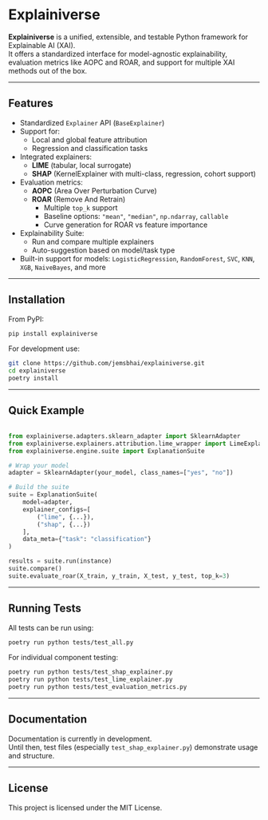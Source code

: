 # Explainiverse

**Explainiverse** is a unified, extensible, and testable Python framework for Explainable AI (XAI).  
It offers a standardized interface for model-agnostic explainability, evaluation metrics like AOPC and ROAR, and support for multiple XAI methods out of the box.

---

## Features

- Standardized `Explainer` API (`BaseExplainer`)
- Support for:
  - Local and global feature attribution
  - Regression and classification tasks
- Integrated explainers:
  - **LIME** (tabular, local surrogate)
  - **SHAP** (KernelExplainer with multi-class, regression, cohort support)
- Evaluation metrics:
  - **AOPC** (Area Over Perturbation Curve)
  - **ROAR** (Remove And Retrain)
    - Multiple `top_k` support
    - Baseline options: `"mean"`, `"median"`, `np.ndarray`, `callable`
    - Curve generation for ROAR vs feature importance
- Explainability Suite:
  - Run and compare multiple explainers
  - Auto-suggestion based on model/task type
- Built-in support for models: `LogisticRegression`, `RandomForest`, `SVC`, `KNN`, `XGB`, `NaiveBayes`, and more

---


## Installation

From PyPI:

```bash
pip install explainiverse
```

For development use:

```bash
git clone https://github.com/jemsbhai/explainiverse.git
cd explainiverse
poetry install
```

---

## Quick Example
```python

from explainiverse.adapters.sklearn_adapter import SklearnAdapter
from explainiverse.explainers.attribution.lime_wrapper import LimeExplainer
from explainiverse.engine.suite import ExplanationSuite

# Wrap your model
adapter = SklearnAdapter(your_model, class_names=["yes", "no"])

# Build the suite
suite = ExplanationSuite(
    model=adapter,
    explainer_configs=[
        ("lime", {...}),
        ("shap", {...})
    ],
    data_meta={"task": "classification"}
)

results = suite.run(instance)
suite.compare()
suite.evaluate_roar(X_train, y_train, X_test, y_test, top_k=3)
```


---

## Running Tests

All tests can be run using:

```bash
poetry run python tests/test_all.py
```

For individual component testing:

```bash
poetry run python tests/test_shap_explainer.py
poetry run python tests/test_lime_explainer.py
poetry run python tests/test_evaluation_metrics.py
```

---

## Documentation

Documentation is currently in development.  
Until then, test files (especially `test_shap_explainer.py`) demonstrate usage and structure.

---

## License

This project is licensed under the MIT License.

